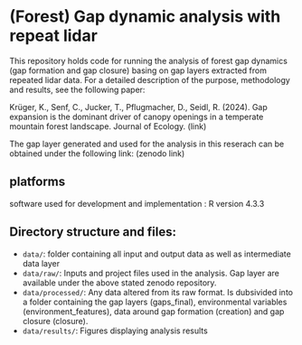 # (Forest) Gap dynamic analysis with repeat lidar

This repository holds code for running the analysis of forest gap dynamics (gap formation and gap closure) basing on gap layers extracted from repeated lidar data. For a detailed description of the purpose, methodology and results, see the following paper: 

Krüger, K., Senf, C., Jucker, T., Pflugmacher, D., Seidl, R. (2024). Gap expansion is the dominant driver of canopy openings in a temperate mountain forest landscape. Journal of Ecology. (link)

The gap layer generated and used for the analysis in this reserach can be obtained under the following link: (zenodo link)

## platforms

software used for development and implementation : R version 4.3.3

## Directory structure and files:

- `data/`: folder containing all input and output data as well as intermediate data layer
- `data/raw/`: Inputs and project files used in the analysis. Gap layer are available under the above stated zenodo repository.
- `data/processed/`: Any data altered from its raw format. Is dubsivided into a folder containing the gap layers (gaps_final), environmental variables (environment_features), data around gap formation (creation) and gap closure (closure).
- `data/results/`: Figures displaying analysis results
